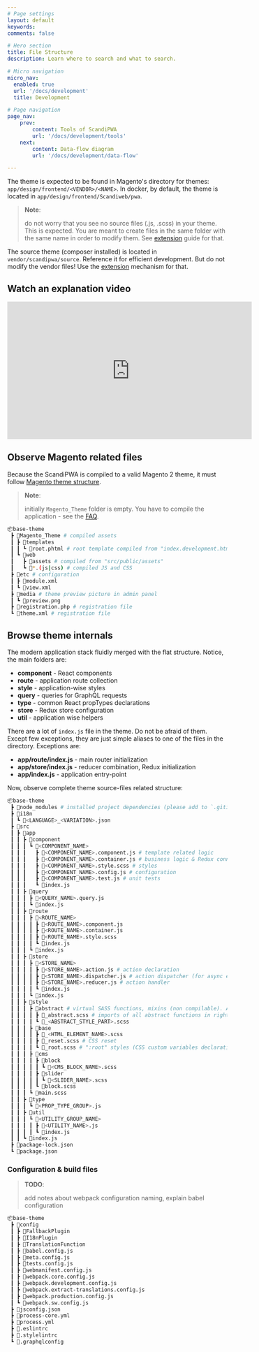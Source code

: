 ```yaml
---
# Page settings
layout: default
keywords:
comments: false

# Hero section
title: File Structure
description: Learn where to search and what to search.

# Micro navigation
micro_nav:
  enabled: true
  url: '/docs/development'
  title: Development

# Page navigation
page_nav:
    prev:
        content: Tools of ScandiPWA
        url: '/docs/development/tools'
    next:
        content: Data-flow diagram
        url: '/docs/development/data-flow'

---
```


The theme is expected to be found in Magento's directory for themes: `app/design/frontend/<VENDOR>/<NAME>`. In docker, by default, the theme is located in `app/design/frontend/Scandiweb/pwa`.

> **Note**:
>
> do not worry that you see no source files (.js, .scss) in your theme. This is expected. You are meant to create files in the same folder with the same name in order to modify them. See [extension](/docs/extension.html) guide for that.

The source theme (composer installed) is located in `vendor/scandipwa/source`. Reference it for efficient development. But do not modify the vendor files! Use the [extension](/docs/extension.html) mechanism for that.

## Watch an explanation video

<div class="video">
    <iframe width="560" height="315" src="https://www.youtube.com/embed/vrFJDLS-K3s" frameborder="0" allow="accelerometer; autoplay; encrypted-media; gyroscope; picture-in-picture" allowfullscreen></iframe>
</div>

## Observe Magento related files

Because the ScandiPWA is compiled to a valid Magento 2 theme, it must follow [Magento theme structure](https://devdocs.magento.com/guides/v2.3/frontend-dev-guide/themes/theme-structure.html).

> **Note**:
>
> initially `Magento_Theme` folder is empty. You have to compile the application - see the [FAQ](/docs/installing.html?id=luma-theme-is-displayed).

<!-- doesn`t links to luma-theme-is-displayed -->

```bash
📦base-theme
 ┣ 📂Magento_Theme # compiled assets
 ┃ ┣ 📂templates
 ┃ ┃ ┗ 📜root.phtml # root template compiled from "index.development.html" or "index.production.phtml"
 ┃ ┗ 📂web
 ┃   ┣ 📂assets # compiled from "src/public/assets"
 ┃   ┗ 📜*.(js|css) # compiled JS and CSS
 ┣ 📂etc # configuration
 ┃ ┣ 📜module.xml
 ┃ ┗ 📜view.xml
 ┣ 📂media # theme preview picture in admin panel
 ┃ ┗ 📜preview.png
 ┣ 📜registration.php # registration file
 ┗ 📜theme.xml # registration file
```

## Browse theme internals

<!-- The [modern application stack](/scandipwa/stack.md) fluidly merged with the [flat structure](/scandipwa/organization?id=flat-file-structure). Notice, the main folders are: -->

The modern application stack fluidly merged with the flat structure. Notice, the main folders are:

- **component** - React components
- **route** - application route collection
- **style** - application-wise styles
- **query** - queries for GraphQL requests
- **type** - common React propTypes declarations
- **store** - Redux store configuration
- **util** - application wise helpers

There are a lot of `index.js` file in the theme. Do not be afraid of them. Except few exceptions, they are just simple aliases to one of the files in the directory. Exceptions are:

- **app/route/index.js** - main router initialization
- **app/store/index.js** - reducer combination, Redux initialization
- **app/index.js** - application entry-point

Now, observe complete theme source-files related structure:

```bash
📦base-theme
 ┣ 📂node_modules # installed project dependencies (please add to `.gitignore`)
 ┣ 📂i18n
 ┃ ┗ 📜<LANGUAGE>_<VARIATION>.json
 ┣ 📂src
 ┃ ┣ 📂app
 ┃ ┃ ┣ 📂component
 ┃ ┃ ┃ ┗ 📂<COMPONENT_NAME>
 ┃ ┃ ┃   ┣ 📜<COMPONENT_NAME>.component.js # template related logic
 ┃ ┃ ┃   ┣ 📜<COMPONENT_NAME>.container.js # business logic & Redux connection
 ┃ ┃ ┃   ┣ 📜<COMPONENT_NAME>.style.scss # styles
 ┃ ┃ ┃   ┣ 📜<COMPONENT_NAME>.config.js # configuration
 ┃ ┃ ┃   ┣ 📜<COMPONENT_NAME>.test.js # unit tests
 ┃ ┃ ┃   ┗ 📜index.js
 ┃ ┃ ┣ 📂query
 ┃ ┃ ┃ ┣ 📜<QUERY_NAME>.query.js
 ┃ ┃ ┃ ┗ 📜index.js
 ┃ ┃ ┣ 📂route
 ┃ ┃ ┃ ┣ 📂<ROUTE_NAME>
 ┃ ┃ ┃ ┃ ┣ 📜<ROUTE_NAME>.component.js
 ┃ ┃ ┃ ┃ ┣ 📜<ROUTE_NAME>.container.js
 ┃ ┃ ┃ ┃ ┣ 📜<ROUTE_NAME>.style.scss
 ┃ ┃ ┃ ┃ ┗ 📜index.js
 ┃ ┃ ┃ ┗ 📜index.js
 ┃ ┃ ┣ 📂store
 ┃ ┃ ┃ ┣ 📂<STORE_NAME>
 ┃ ┃ ┃ ┃ ┣ 📜<STORE_NAME>.action.js # action declaration
 ┃ ┃ ┃ ┃ ┣ 📜<STORE_NAME>.dispatcher.js # action dispatcher (for async executions)
 ┃ ┃ ┃ ┃ ┣ 📜<STORE_NAME>.reducer.js # action handler
 ┃ ┃ ┃ ┃ ┗ 📜index.js
 ┃ ┃ ┃ ┗ 📜index.js
 ┃ ┃ ┣ 📂style
 ┃ ┃ ┃ ┣ 📂abstract # virtual SASS functions, mixins (non compilable). Are injected into every component style!
 ┃ ┃ ┃ ┃ ┣ 📜_abstract.scss # imports of all abstract functions in right order
 ┃ ┃ ┃ ┃ ┗ 📜_<ABSTRACT_STYLE_PART>.scss
 ┃ ┃ ┃ ┣ 📂base
 ┃ ┃ ┃ ┃ ┣ 📜_<HTML_ELEMENT_NAME>.scss
 ┃ ┃ ┃ ┃ ┣ 📜_reset.scss # CSS reset
 ┃ ┃ ┃ ┃ ┗ 📜_root.scss # ":root" styles (CSS custom variables declaration)
 ┃ ┃ ┃ ┣ 📂cms
 ┃ ┃ ┃ ┃ ┣ 📂block
 ┃ ┃ ┃ ┃ ┃ ┗ 📜<CMS_BLOCK_NAME>.scss
 ┃ ┃ ┃ ┃ ┣ 📂slider
 ┃ ┃ ┃ ┃ ┃ ┗ 📜<SLIDER_NAME>.scss
 ┃ ┃ ┃ ┃ ┗ 📜block.scss
 ┃ ┃ ┃ ┗ 📜main.scss
 ┃ ┃ ┣ 📂type
 ┃ ┃ ┃ ┗ 📜<PROP_TYPE_GROUP>.js
 ┃ ┃ ┣ 📂util
 ┃ ┃ ┃ ┗ 📂<UTILITY_GROUP_NAME>
 ┃ ┃ ┃ ┃ ┣ 📜<UTILITY_NAME>.js
 ┃ ┃ ┃ ┃ ┗ 📜index.js
 ┃ ┃ ┗ 📜index.js
 ┣ 📜package-lock.json
 ┗ 📜package.json
```

### Configuration & build files

> **TODO**:
>
> add notes about webpack configuration naming, explain babel configuration

```bash
📦base-theme
 ┣ 📂config
 ┃ ┣ 📂FallbackPlugin
 ┃ ┣ 📂I18nPlugin
 ┃ ┣ 📂TranslationFunction
 ┃ ┣ 📜babel.config.js
 ┃ ┣ 📜meta.config.js
 ┃ ┣ 📜tests.config.js
 ┃ ┣ 📜webmanifest.config.js
 ┃ ┣ 📜webpack.core.config.js
 ┃ ┣ 📜webpack.development.config.js
 ┃ ┣ 📜webpack.extract-translations.config.js
 ┃ ┣ 📜webpack.production.config.js
 ┃ ┗ 📜webpack.sw.config.js
 ┣ 📜jsconfig.json
 ┣ 📜process-core.yml
 ┣ 📜process.yml
 ┣ 📜.eslintrc
 ┣ 📜.stylelintrc
 ┗ 📜.graphqlconfig

```

